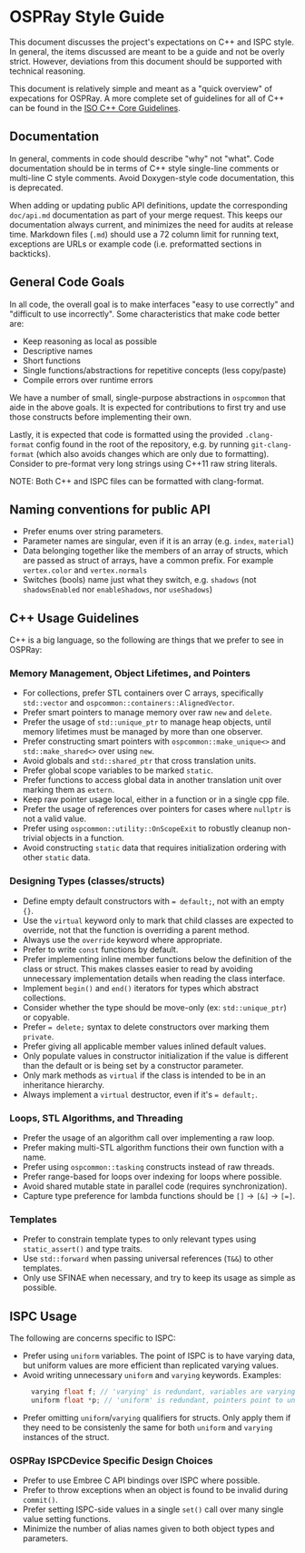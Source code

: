 # OSPRay Style Guide

This document discusses the project's expectations on C++ and ISPC
style. In general, the items discussed are meant to be a guide and not
be overly strict. However, deviations from this document should be
supported with technical reasoning.

This document is relatively simple and meant as a "quick overview" of
expecations for OSPRay. A more complete set of guidelines for all of C++
can be found in the [ISO C++ Core
Guidelines](https://github.com/isocpp/CppCoreGuidelines/blob/master/CppCoreGuidelines.md).

## Documentation

In general, comments in code should describe "why" not "what". Code
documentation should be in terms of C++ style single-line comments or
multi-line C style comments. Avoid Doxygen-style code documentation,
this is deprecated.

When adding or updating public API definitions, update the corresponding
`doc/api.md` documentation as part of your merge request. This keeps our
documentation always current, and minimizes the need for audits at
release time. Markdown files (`.md`) should use a 72 column limit for
running text, exceptions are URLs or example code (i.e. preformatted
sections in backticks).

## General Code Goals

In all code, the overall goal is to make interfaces "easy to use
correctly" and "difficult to use incorrectly". Some characteristics that
make code better are:

- Keep reasoning as local as possible
- Descriptive names
- Short functions
- Single functions/abstractions for repetitive concepts (less
  copy/paste)
- Compile errors over runtime errors

We have a number of small, single-purpose abstractions in `ospcommon`
that aide in the above goals. It is expected for contributions to first
try and use those constructs before implementing their own.

Lastly, it is expected that code is formatted using the provided
`.clang-format` config found in the root of the repository, e.g. by
running `git-clang-format` (which also avoids changes which are only due
to formatting). Consider to pre-format very long strings using C++11 raw
string literals.

NOTE: Both C++ and ISPC files can be formatted with clang-format.

## Naming conventions for public API

- Prefer enums over string parameters.
- Parameter names are singular, even if it is an array (e.g. `index`,
  `material`)
- Data belonging together like the members of an array of structs, which
  are passed as struct of arrays, have a common prefix. For example
  `vertex.color` and `vertex.normals`
- Switches (bools) name just what they switch, e.g. `shadows` (not
  `shadowsEnabled` nor `enableShadows`, nor `useShadows`)

## C++ Usage Guidelines

C++ is a big language, so the following are things that we prefer to see
in OSPRay:

### Memory Management, Object Lifetimes, and Pointers

- For collections, prefer STL containers over C arrays, specifically
  `std::vector` and `ospcommon::containers::AlignedVector`.
- Prefer smart pointers to manage memory over raw `new` and `delete`.
- Prefer the usage of `std::unique_ptr` to manage heap objects, until
  memory lifetimes must be managed by more than one observer.
- Prefer constructing smart pointers with `ospcommon::make_unique<>` and
  `std::make_shared<>` over using `new`.
- Avoid globals and `std::shared_ptr` that cross translation units.
- Prefer global scope variables to be marked `static`.
- Prefer functions to access global data in another translation unit
  over marking them as `extern`.
- Keep raw pointer usage local, either in a function or in a single cpp
  file.
- Prefer the usage of references over pointers for cases where `nullptr`
  is not a valid value.
- Prefer using `ospcommon::utility::OnScopeExit` to robustly cleanup
  non-trivial objects in a function.
- Avoid constructing `static` data that requires initialization ordering
  with other `static` data.

### Designing Types (classes/structs)

- Define empty default constructors with `= default;`, not with an empty
  `{}`.
- Use the `virtual` keyword only to mark that child classes are expected
  to override, not that the function is overriding a parent method.
- Always use the `override` keyword where appropriate.
- Prefer to write `const` functions by default.
- Prefer implementing inline member functions below the definition of
  the class or struct. This makes classes easier to read by avoiding
  unnecessary implementation details when reading the class interface.
- Implement `begin()` and `end()` iterators for types which abstract
  collections.
- Consider whether the type should be move-only (ex: `std::unique_ptr`)
  or copyable.
- Prefer `= delete;` syntax to delete constructors over marking them
  `private`.
- Prefer giving all applicable member values inlined default values.
- Only populate values in constructor initialization if the value is
  different than the default or is being set by a constructor parameter.
- Only mark methods as `virtual` if the class is intended to be in an
  inheritance hierarchy.
- Always implement a `virtual` destructor, even if it's `= default;`.

### Loops, STL Algorithms, and Threading

- Prefer the usage of an algorithm call over implementing a raw loop.
- Prefer making multi-STL algorithm functions their own function with a
  name.
- Prefer using `ospcommon::tasking` constructs instead of raw threads.
- Prefer range-based for loops over indexing for loops where possible.
- Avoid shared mutable state in parallel code (requires
  synchronization).
- Capture type preference for lambda functions should be `[]` &rarr;
  `[&]` &rarr; `[=]`.

### Templates

- Prefer to constrain template types to only relevant types using
  `static_assert()` and type traits.
- Use `std::forward` when passing universal references (`T&&`) to other
  templates.
- Only use SFINAE when necessary, and try to keep its usage as simple as
  possible.

## ISPC Usage

The following are concerns specific to ISPC:

- Prefer using `uniform` variables. The point of ISPC is to have varying
  data, but uniform values are more efficient than replicated varying
  values.
- Avoid writing unnecessary `uniform` and `varying` keywords. Examples:
  ```cpp
    varying float f; // 'varying' is redundant, variables are varying by default
    uniform float *p; // 'uniform' is redundant, pointers point to uniform by default
  ```
- Prefer omitting `uniform`/`varying` qualifiers for structs. Only apply
  them if they need to be consistenly the same for both `uniform` and
  `varying` instances of the struct.

### OSPRay ISPCDevice Specific Design Choices

- Prefer to use Embree C API bindings over ISPC where possible.
- Prefer to throw exceptions when an object is found to be invalid
  during `commit()`.
- Prefer setting ISPC-side values in a single `set()` call over many
  single value setting functions.
- Minimize the number of alias names given to both object types and
  parameters.
